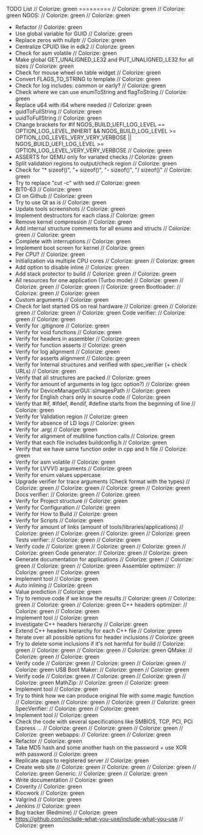 TODO List                                                                                                                                                                                                // Colorize: green
=========                                                                                                                                                                                                // Colorize: green
                                                                                                                                                                                                         // Colorize: green
NGOS:                                                                                                                                                                                                    // Colorize: green
                                                                                                                                                                                                         // Colorize: green
- Refactor                                                                                                                                                                                               // Colorize: green
- Use global variable for GUID                                                                                                                                                                           // Colorize: green
- Replace zeros with nullptr                                                                                                                                                                             // Colorize: green
- Centralize CPUID like in edk2                                                                                                                                                                          // Colorize: green
- Check for asm volatile                                                                                                                                                                                 // Colorize: green
- Make global GET_UNALIGNED_LE32 and PUT_UNALIGNED_LE32 for all sizes                                                                                                                                    // Colorize: green
- Check for mouse wheel on table widget                                                                                                                                                                  // Colorize: green
- Convert FLAGS_TO_STRING to template                                                                                                                                                                    // Colorize: green
- Check for log includes: common or early?                                                                                                                                                               // Colorize: green
- Check where we can use enumToString and flagToString                                                                                                                                                   // Colorize: green
- Replace u64 with i64 where needed                                                                                                                                                                      // Colorize: green
- guidToFullString                                                                                                                                                                                       // Colorize: green
- uuidToFullString                                                                                                                                                                                       // Colorize: green
- Change brackets for #if NGOS_BUILD_UEFI_LOG_LEVEL == OPTION_LOG_LEVEL_INHERIT && NGOS_BUILD_LOG_LEVEL >= OPTION_LOG_LEVEL_VERY_VERY_VERBOSE || NGOS_BUILD_UEFI_LOG_LEVEL >= OPTION_LOG_LEVEL_VERY_VERY_VERBOSE // Colorize: green
- ASSERTS for QEMU only for variated checks                                                                                                                                                              // Colorize: green
- Split validation regions to output/check region                                                                                                                                                        // Colorize: green
- Check for "* sizeof()",  "+ sizeof()", "- sizeof()", "/ sizeof()"                                                                                                                                      // Colorize: green
- Try to replace "cut -c" with sed                                                                                                                                                                       // Colorize: green
- BIT0-63                                                                                                                                                                                                // Colorize: green
- CI on Github                                                                                                                                                                                           // Colorize: green
- Try to use Qt as is                                                                                                                                                                                    // Colorize: green
- Update tools screenshots                                                                                                                                                                               // Colorize: green
- Implement destructors for each class                                                                                                                                                                   // Colorize: green
- Remove kernel compression                                                                                                                                                                              // Colorize: green
- Add internal structure comments for all enums and structs                                                                                                                                              // Colorize: green
                                                                                                                                                                                                         // Colorize: green
- Complete with interruptions                                                                                                                                                                            // Colorize: green
- Implement boot screen for kernel                                                                                                                                                                       // Colorize: green
- Per CPU?                                                                                                                                                                                               // Colorize: green
- Initialization via multiple CPU cores                                                                                                                                                                  // Colorize: green
                                                                                                                                                                                                         // Colorize: green
- Add option to disable inline                                                                                                                                                                           // Colorize: green
- Add stack protector to build                                                                                                                                                                           // Colorize: green
                                                                                                                                                                                                         // Colorize: green
- All resources for one application (Turbo mode)                                                                                                                                                         // Colorize: green
                                                                                                                                                                                                         // Colorize: green
                                                                                                                                                                                                         // Colorize: green
                                                                                                                                                                                                         // Colorize: green
Bootloader:                                                                                                                                                                                              // Colorize: green
                                                                                                                                                                                                         // Colorize: green
- Custom arguments                                                                                                                                                                                       // Colorize: green
- Check for last started OS on real hardware                                                                                                                                                             // Colorize: green
                                                                                                                                                                                                         // Colorize: green
                                                                                                                                                                                                         // Colorize: green
                                                                                                                                                                                                         // Colorize: green
Code verifier:                                                                                                                                                                                           // Colorize: green
                                                                                                                                                                                                         // Colorize: green
- Verify for .gitignore                                                                                                                                                                                  // Colorize: green
- Verify for void functions                                                                                                                                                                              // Colorize: green
- Verify for headers in assembler                                                                                                                                                                        // Colorize: green
- Verify for function asserts                                                                                                                                                                            // Colorize: green
- Verify for log alignment                                                                                                                                                                               // Colorize: green
- Verify for asserts alignment                                                                                                                                                                           // Colorize: green
- Verify for Internal structures and verified with spec_verifier (+ check URLs)                                                                                                                          // Colorize: green
- Verify that all structures are packed                                                                                                                                                                  // Colorize: green
- Verify for amount of arguments in log (gcc option?)                                                                                                                                                    // Colorize: green
- Verify for DeviceManagerGUI::sImagesPath                                                                                                                                                               // Colorize: green
- Verify for English chars only in source code                                                                                                                                                           // Colorize: green
- Verify that #if, #ifdef, #endif, #define starts from the beginning of line                                                                                                                             // Colorize: green
- Verify for Validation region                                                                                                                                                                           // Colorize: green
- Verify for absence of LD logs                                                                                                                                                                           // Colorize: green
- Verify for .arg(                                                                                                                                                                                       // Colorize: green
- Verify for alignment of multiline function calls                                                                                                                                                       // Colorize: green
- Verify that each file includes buildconfig.h                                                                                                                                                           // Colorize: green
- Verify that we have same function order in cpp and h file                                                                                                                                              // Colorize: green
- Verify for asm volatile                                                                                                                                                                                // Colorize: green
- Verify for LVVV() arguments                                                                                                                                                                              // Colorize: green
- Verify for enum values uppercase
- Upgrade verifier for trace arguments (Check format with the types)                                                                                                                                     // Colorize: green
                                                                                                                                                                                                         // Colorize: green
                                                                                                                                                                                                         // Colorize: green
                                                                                                                                                                                                         // Colorize: green
Docs verifier:                                                                                                                                                                                           // Colorize: green
                                                                                                                                                                                                         // Colorize: green
- Verify for Project structure                                                                                                                                                                           // Colorize: green
- Verify for Configuration                                                                                                                                                                               // Colorize: green
- Verify for How to Build                                                                                                                                                                                // Colorize: green
- Verify for Scripts                                                                                                                                                                                     // Colorize: green
- Verify for amount of links (amount of tools/libraries/applications)                                                                                                                                    // Colorize: green
                                                                                                                                                                                                         // Colorize: green
                                                                                                                                                                                                         // Colorize: green
                                                                                                                                                                                                         // Colorize: green
Tests verifier:                                                                                                                                                                                          // Colorize: green
                                                                                                                                                                                                         // Colorize: green
- Verify code                                                                                                                                                                                            // Colorize: green
                                                                                                                                                                                                         // Colorize: green
                                                                                                                                                                                                         // Colorize: green
                                                                                                                                                                                                         // Colorize: green
Code generator:                                                                                                                                                                                          // Colorize: green
                                                                                                                                                                                                         // Colorize: green
- Generate documentation for applications                                                                                                                                                                // Colorize: green
                                                                                                                                                                                                         // Colorize: green
                                                                                                                                                                                                         // Colorize: green
                                                                                                                                                                                                         // Colorize: green
Assembler optimizer:                                                                                                                                                                                     // Colorize: green
                                                                                                                                                                                                         // Colorize: green
- Implement tool                                                                                                                                                                                         // Colorize: green
- Auto inlining                                                                                                                                                                                          // Colorize: green
- Value prediction                                                                                                                                                                                       // Colorize: green
- Try to remove code if we know the results                                                                                                                                                              // Colorize: green
                                                                                                                                                                                                         // Colorize: green
                                                                                                                                                                                                         // Colorize: green
                                                                                                                                                                                                         // Colorize: green
C++ headers optimizer:                                                                                                                                                                                   // Colorize: green
                                                                                                                                                                                                         // Colorize: green
- Implement tool                                                                                                                                                                                         // Colorize: green
- Investigate C++ headers hierarchy                                                                                                                                                                      // Colorize: green
- Extend C++ headers hierarchy for each C++ file                                                                                                                                                         // Colorize: green
- Iterate over all possible options for header inclusions                                                                                                                                                // Colorize: green
- Try to delete some inclusions if it's not harmful for build                                                                                                                                            // Colorize: green
                                                                                                                                                                                                         // Colorize: green
                                                                                                                                                                                                         // Colorize: green
                                                                                                                                                                                                         // Colorize: green
QMake:                                                                                                                                                                                                   // Colorize: green
                                                                                                                                                                                                         // Colorize: green
- Verify code                                                                                                                                                                                            // Colorize: green
                                                                                                                                                                                                         // Colorize: green
                                                                                                                                                                                                         // Colorize: green
                                                                                                                                                                                                         // Colorize: green
USB Boot Maker:                                                                                                                                                                                          // Colorize: green
                                                                                                                                                                                                         // Colorize: green
- Verify code                                                                                                                                                                                            // Colorize: green
                                                                                                                                                                                                         // Colorize: green
                                                                                                                                                                                                         // Colorize: green
                                                                                                                                                                                                         // Colorize: green
MathZip:                                                                                                                                                                                                 // Colorize: green
                                                                                                                                                                                                         // Colorize: green
- Implement tool                                                                                                                                                                                         // Colorize: green
- Try to think how we can produce original file with some magic function                                                                                                                                 // Colorize: green
                                                                                                                                                                                                         // Colorize: green
                                                                                                                                                                                                         // Colorize: green
                                                                                                                                                                                                         // Colorize: green
SpecVerifier:                                                                                                                                                                                            // Colorize: green
                                                                                                                                                                                                         // Colorize: green
- Implement tool                                                                                                                                                                                         // Colorize: green
- Check the code with several specifications like SMBIOS, TCP, PCI, PCI Express ...                                                                                                                      // Colorize: green
                                                                                                                                                                                                         // Colorize: green
                                                                                                                                                                                                         // Colorize: green
                                                                                                                                                                                                         // Colorize: green
webapps:                                                                                                                                                                                                 // Colorize: green
                                                                                                                                                                                                         // Colorize: green
- Refactor                                                                                                                                                                                               // Colorize: green
- Take MD5 hash and some another hash on the password + use XOR with password                                                                                                                            // Colorize: green
- Replicate apps to registered server                                                                                                                                                                    // Colorize: green
- Create web site                                                                                                                                                                                        // Colorize: green
                                                                                                                                                                                                         // Colorize: green
                                                                                                                                                                                                         // Colorize: green
                                                                                                                                                                                                         // Colorize: green
Generic:                                                                                                                                                                                                 // Colorize: green
                                                                                                                                                                                                         // Colorize: green
- Write documentation                                                                                                                                                                                    // Colorize: green
- Coverity                                                                                                                                                                                               // Colorize: green
- Klocwork                                                                                                                                                                                               // Colorize: green
- Valgrind                                                                                                                                                                                               // Colorize: green
- Jenkins                                                                                                                                                                                                // Colorize: green
- Bug tracker (Redmine)                                                                                                                                                                                  // Colorize: green
- https://github.com/include-what-you-use/include-what-you-use                                                                                                                                           // Colorize: green
